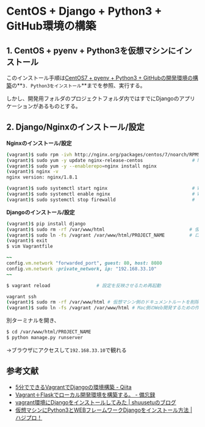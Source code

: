 # CentOS + Django + Python3 + GitHub環境の構築


## 1. CentOS + pyenv + Python3を仮想マシンにインストール
このインストール手順は[CentOS7 + pyenv + Python3 + GitHubの開発環境の構築](.build-python3-env.md)の**`3. Python3をインストール`**までを参照、実行する。

しかし、開発用フォルダのプロジェクトフォルダ内ではすでにDjangoのアプリケーションがあるものとする。


## 2. Django/Nginxのインストール/設定

**Nginxのインストール/設定**
```zsh
(vagrant)$ sudo rpm -ivh http://nginx.org/packages/centos/7/noarch/RPMS/nginx-release-centos-7-0.el7.ngx.noarch.rpm # CentOS7系なので、nginx-release-centos-7-0.el 7.ngx.noarch.rpmをリポジトリに追加
(vagrant)$ sudo yum -y update nginx-release-centos                  # Nginxをインストール
(vagrant)$ sudo yum -y --enablerepo=nginx install nginx
(vagrant)$ nginx -v
nginx version: nginx/1.8.1

(vagrant)$ sudo systemctl start nginx                               # Webサーバーを起動
(vagrant)$ sudo systemctl enable nginx                              # WebサーバーNginxの自動起動設定
(vagrant)$ sudo systemctl stop firewalld                            # ファイヤーウォールを切る
```

**Djangoのインストール/設定**
```zsh
(vagrant)$ pip install django
(vagrant)$ sudo rm -rf /var/www/html                               # 仮想マシン側のドキュメントルートを削除する
(vagrant)$ sudo ln -fs /vagrant /var/www/html/PROJECT_NAME         # ローカル側のWeb開発するための作業パス
(vagrant)$ exit
$ vim Vagrantfile
```
```ruby
~~
config.vm.network "forwarded_port", guest: 80, host: 8080
config.vm.network :private_network, ip: "192.168.33.10"
~~
```
```zsh
$ vagrant reload                 # 設定を反映させるため再起動
```

```zsh
vagrant ssh
(vagrant)$ sudo rm -rf /var/www/html # 仮想マシン側のドキュメントルートを削除する
(vagrant)$ sudo ln -fs /vagrant /var/www/html # Mac側のWeb開発するための作業パス
```

別ターミナルを開き、
```zsh
$ cd /var/www/html/PROJECT_NAME
$ python manage.py runserver
```

→ブラウザにアクセスして`192.168.33.10`で観れる

## 参考文献

 - [5分でできるVagrantでDjangoの環境構築 - Qiita](https://qiita.com/244mix/items/6fd9991c6fcba00c4c71)
 - [Vagrant＋Flaskでローカル開発環境を構築する。 - 備忘録](http://hchckeeer.hatenadiary.jp/entry/2016/07/30/183734)
 - [vagrant環境にDjangoをインストールしてみた | shuusetuのブログ](http://blog.shuusetu.com/?p=245)
 - [仮想マシンにPython3とWEBフレームワークDjangoをインストール方法 | ハジプロ！](https://hajipro.com/local-development-environment-mac/centos-python3-nginx-django)
